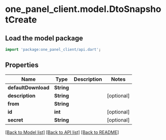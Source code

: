 # one_panel_client.model.DtoSnapshotCreate

## Load the model package
```dart
import 'package:one_panel_client/api.dart';
```

## Properties
Name | Type | Description | Notes
------------ | ------------- | ------------- | -------------
**defaultDownload** | **String** |  | 
**description** | **String** |  | [optional] 
**from** | **String** |  | 
**id** | **int** |  | [optional] 
**secret** | **String** |  | [optional] 

[[Back to Model list]](../README.md#documentation-for-models) [[Back to API list]](../README.md#documentation-for-api-endpoints) [[Back to README]](../README.md)


